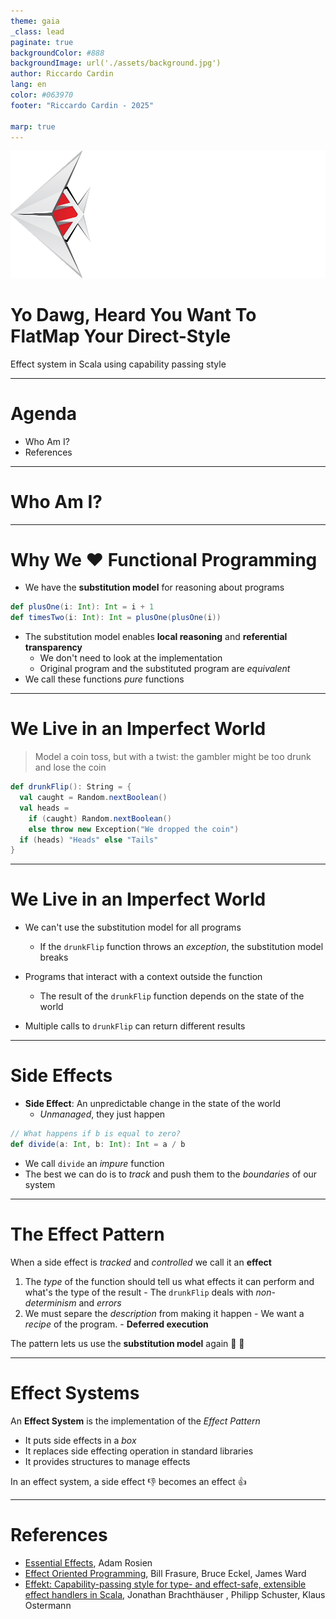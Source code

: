```yaml
---
theme: gaia
_class: lead
paginate: true
backgroundColor: #888
backgroundImage: url('./assets/background.jpg')
author: Riccardo Cardin
lang: en
color: #063970
footer: "Riccardo Cardin - 2025"

marp: true
---
```


<style>
  header,footer {
    color: #063970;
  }
</style>

![bg left:40% 80%](./assets/logo.png)

# Yo Dawg, Heard You Want To FlatMap Your Direct-Style
Effect system in Scala using capability passing style 

---

# Agenda

* Who Am I?
* References

---

# Who Am I?

---

# Why We ❤️ Functional Programming

* We have the **substitution model** for reasoning about programs
```scala 3
def plusOne(i: Int): Int = i + 1
def timesTwo(i: Int): Int = plusOne(plusOne(i))
```
* The substitution model enables **local reasoning** and **referential transparency**
  * We don't need to look at the implementation
  * Original program and the substituted program are *equivalent*
* We call these functions *pure* functions
---

# We Live in an Imperfect World

> Model a coin toss, but with a twist: the gambler might be too drunk and lose the coin

```scala 3
def drunkFlip(): String = {
  val caught = Random.nextBoolean()
  val heads =
    if (caught) Random.nextBoolean()
    else throw new Exception("We dropped the coin")
  if (heads) "Heads" else "Tails"
}
```

---

# We Live in an Imperfect World

* We can't use the substitution model for all programs
  * If the `drunkFlip` function throws an _exception_, the substitution model breaks

* Programs that interact with a context outside the function
  * The result of the `drunkFlip` function depends on the state of the world

* Multiple calls to `drunkFlip` can return different results

---

# Side Effects

* **Side Effect**: An unpredictable change in the state of the world
  * *Unmanaged*, they just happen

```scala 3
// What happens if b is equal to zero?
def divide(a: Int, b: Int): Int = a / b
```

* We call `divide` an *impure* function
* The best we can do is to *track* and push them to the _boundaries_ of our system

---

# The Effect Pattern

When a side effect is _tracked_ and _controlled_ we call it an **effect**
  1. The _type_ of the function should tell us what effects it can perform and what's the type of the result
    - The `drunkFlip` deals with _non-determinism_ and _errors_
  2. We must separe the _description_ from making it happen
    - We want a _recipe_ of the program.
    - **Deferred execution**

The pattern lets us use the **substitution model** again 🚀 🎉

---

# Effect Systems

An **Effect System** is the implementation of the _Effect Pattern_

* It puts side effects in a _box_
* It replaces side effecting operation in standard libraries
* It provides structures to manage effects

In an effect system, a side effect 👎 becomes an effect 👍

---

# References

* [Essential Effects](https://essentialeffects.dev/), Adam Rosien
* [Effect Oriented Programming](https://effectorientedprogramming.com/), Bill Frasure, Bruce Eckel, James Ward
* [Effekt: Capability-passing style for type- and effect-safe, extensible effect handlers in Scala](https://www.cambridge.org/core/journals/journal-of-functional-programming/article/effekt-capabilitypassing-style-for-type-and-effectsafe-extensible-effect-handlers-in-scala/A19680B18FB74AD95F8D83BC4B097D4F), Jonathan Brachthäuser , Philipp Schuster, Klaus Ostermann


